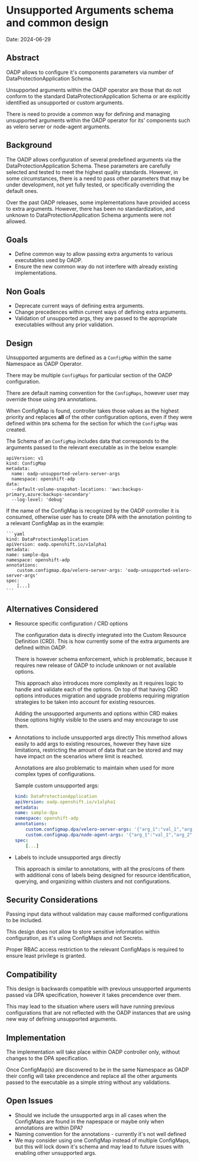# Unsupported Arguments schema and common design
Date: 2024-06-29

## Abstract
OADP allows to configure it's components parameters via number of DataProtectionApplication Schema.

Unsupported arguments within the OADP operator are those that do not conform to the standard DataProtectionApplication Schema or are explicitly identified as unsupported or custom arguments.

There is need to provide a common way for defining and managing unsupported arguments within the OADP operator for its' components such as velero server or node-agent arguments.

## Background
The OADP allows configuration of several predefined arguments via the DataProtectionApplication Schema. These parameters are carefully selected and tested to meet the highest quality standards. However, in some circumstances, there is a need to pass other parameters that may be under development, not yet fully tested, or specifically overriding the default ones.

Over the past OADP releases, some implementations have provided access to extra arguments. However, there has been no standardization, and unknown to DataProtectionApplication Schema arguments were not allowed.

## Goals
- Define common way to allow passing extra arguments to various executables used by OADP.
- Ensure the new common way do not interfere with already existing implementations.

## Non Goals
- Deprecate current ways of defining extra arguments.
- Change precedences within current ways of defining extra arguments.
- Validation of unsupported args, they are passed to the appropriate executables without any prior validation.

## Design
Unsupported arguments are defined as a `ConfigMap` within the same Namespace as OADP Operator.

There may be multiple `ConfigMaps` for particular section of the OADP configuration.

There are default naming convention for the `ConfigMaps`, however user may override those using `DPA` annotations.

When ConfigMap is found, controller takes those values as the highest priority and replaces **all** of the other configuration options, even if they were defined within `DPA` schema for the section for which the `ConfigMap` was created.

The Schema of an `ConfigMap` includes data that corresponds to the arguments passed to the relevant executable as in the below example:

   ```
   apiVersion: v1
   kind: ConfigMap
   metadata:
     name: oadp-unsupported-velero-server-args
     namespace: openshift-adp
   data:
     --default-volume-snapshot-locations: 'aws:backups-primary,azure:backups-secondary'
     --log-level: 'debug'
   ```

If the name of the ConfigMap is recognized by the OADP controller it is consumed, otherwise user has to create DPA with the annotation pointing to a relevant ConfigMap as in the example:


    ```yaml
    kind: DataProtectionApplication
    apiVersion: oadp.openshift.io/v1alpha1
    metadata:
    name: sample-dpa
    namespace: openshift-adp
    annotations:
        custom.configmap.dpa/velero-server-args: 'oadp-unsupported-velero-server-args'
    spec:
        [...]
    ```

## Alternatives Considered
 - Resource specific configuration / CRD options
 
   The configuration data is directly integrated into the Custom Resource Definition (CRD). This is how currently some of the extra arguments are defined within OADP.

   There is however schema enforcement, which is problematic, because it requires new release of OADP to include unknown or not available options.
   
   This approach also introduces more complexity as it requires logic to handle and validate each of the options. On top of that having CRD options introduces migration and upgrade problems requiring migration strategies to be taken into account for existing resources. 

   Adding the unsupported arguments and options within CRD makes those options highly visible to the users and may encourage to use them.

 - Annotations to include unsupported args directly
   This mmethod allows easily to add args to existing resources, however they have size limitations, restricting the amount of data that can be stored and may have impact on the scenarios where limit is reached.

   Annotations are also problematic to maintain when used for more complex types of configurations.

   Sample custom unsupported args:

    ```yaml
    kind: DataProtectionApplication
    apiVersion: oadp.openshift.io/v1alpha1
    metadata:
    name: sample-dpa
    namespace: openshift-adp
    annotations:
        custom.configmap.dpa/velero-server-args: '{"arg_1":"val_1","arg2":"val2"}'
        custom.configmap.dpa/node-agent-args: '{"arg_1":"val_1","arg_2":"val_2"}'
    spec:
        [...]
    ```

 - Labels to include unsupported args directly

   This approach is similar to annotations, with all the pros/cons of them with additional cons of labels being designed for resource identification, querying, and organizing within clusters and not configurations.

## Security Considerations
Passing input data without validation may cause malformed configurations to be included.

This design does not allow to store sensitive information within configuration, as it's using ConfigMaps and not Secrets.

Proper RBAC access restriction to the relevant ConfigMaps is required to ensure least privilege is granted.

## Compatibility
This design is backwards compatible with previous unsupported arguments passed via DPA specification, however it takes precendence over them.

This may lead to the situation where users will have running previous configurations that are not reflected with the OADP instances that are using new way of defining unsupported arguments.

## Implementation
The implementation will take place within OADP controller only, without changes to the DPA specification.

Once ConfigMap(s) are discovered to be in the same Namespace as OADP their config will take precendence and replace all the other arguments passed to the executable as a simple string without any validations.

## Open Issues
 - Should we include the unsupported args in all cases when the ConfigMaps are found in the napespace or maybe only when annotations are within DPA?
 - Naming convention for the annotations - currently it's not well defined
 - We may consider using one ConfigMap instead of multiple ConfigMaps, but this will lock down it's schema and may lead to future issues with enabling other unsupported args.

